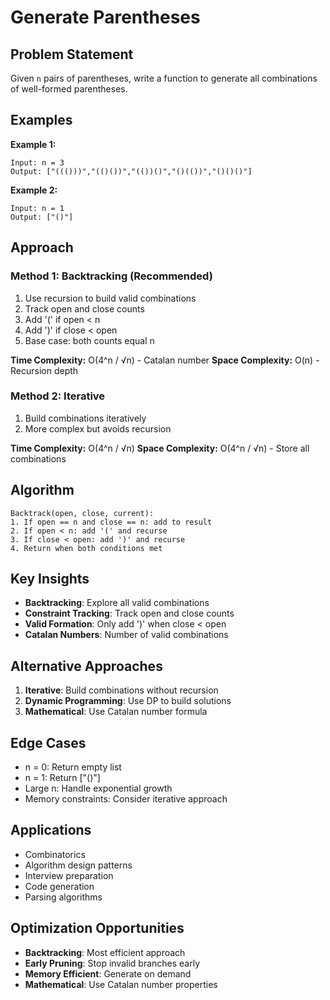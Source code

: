 # Generate Parentheses

## Problem Statement

Given `n` pairs of parentheses, write a function to generate all combinations of well-formed parentheses.

## Examples

**Example 1:**
```
Input: n = 3
Output: ["((()))","(()())","(())()","()(())","()()()"]
```

**Example 2:**
```
Input: n = 1
Output: ["()"]
```

## Approach

### Method 1: Backtracking (Recommended)
1. Use recursion to build valid combinations
2. Track open and close counts
3. Add '(' if open < n
4. Add ')' if close < open
5. Base case: both counts equal n

**Time Complexity:** O(4^n / √n) - Catalan number
**Space Complexity:** O(n) - Recursion depth

### Method 2: Iterative
1. Build combinations iteratively
2. More complex but avoids recursion

**Time Complexity:** O(4^n / √n)
**Space Complexity:** O(4^n / √n) - Store all combinations

## Algorithm

```
Backtrack(open, close, current):
1. If open == n and close == n: add to result
2. If open < n: add '(' and recurse
3. If close < open: add ')' and recurse
4. Return when both conditions met
```

## Key Insights

- **Backtracking**: Explore all valid combinations
- **Constraint Tracking**: Track open and close counts
- **Valid Formation**: Only add ')' when close < open
- **Catalan Numbers**: Number of valid combinations

## Alternative Approaches

1. **Iterative**: Build combinations without recursion
2. **Dynamic Programming**: Use DP to build solutions
3. **Mathematical**: Use Catalan number formula

## Edge Cases

- n = 0: Return empty list
- n = 1: Return ["()"]
- Large n: Handle exponential growth
- Memory constraints: Consider iterative approach

## Applications

- Combinatorics
- Algorithm design patterns
- Interview preparation
- Code generation
- Parsing algorithms

## Optimization Opportunities

- **Backtracking**: Most efficient approach
- **Early Pruning**: Stop invalid branches early
- **Memory Efficient**: Generate on demand
- **Mathematical**: Use Catalan number properties

